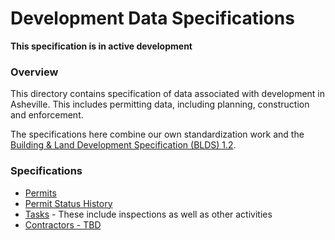 # Development Data Specifications

__This specification is in active development__

### Overview

This directory contains specification of data associated with development in Asheville. This includes permitting data, including planning, construction and enforcement.

The specifications here combine our own standardization work and the [Building & Land Development Specification (BLDS) 1.2](https://github.com/open-data-standards/permitdata.org/wiki).


### Specifications

* [Permits](./permits.md)
* [Permit Status History ](./permit-status-history.md)
* [Tasks](./tasks.md) - These include inspections as well as other activities
* [Contractors - TBD](contractors.md)
